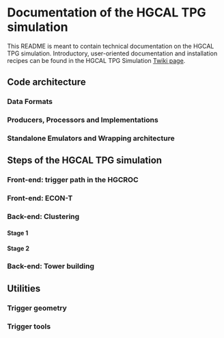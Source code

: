 # Documentation of the HGCAL TPG simulation
This README is meant to contain technical documentation on the HGCAL TPG simulation. 
Introductory, user-oriented documentation and installation recipes can be found in the HGCAL TPG Simulation [Twiki page](https://twiki.cern.ch/twiki/bin/viewauth/CMS/HGCALTriggerPrimitivesSimulation).

## Code architecture
### Data Formats

### Producers, Processors and Implementations

### Standalone Emulators and Wrapping architecture

## Steps of the HGCAL TPG simulation
### Front-end: trigger path in the HGCROC

### Front-end: ECON-T

### Back-end: Clustering
#### Stage 1
#### Stage 2

### Back-end: Tower building


## Utilities
### Trigger geometry

### Trigger tools
